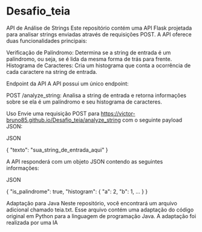 # Desafio_teia

API de Análise de Strings
Este repositório contém uma API Flask projetada para analisar strings enviadas através de requisições POST. A API oferece duas funcionalidades principais:

Verificação de Palíndromo: Determina se a string de entrada é um palíndromo, ou seja, se é lida da mesma forma de trás para frente.
Histograma de Caracteres: Cria um histograma que conta a ocorrência de cada caractere na string de entrada.


Endpoint da API
A API possui um único endpoint:

POST /analyze_string: Analisa a string de entrada e retorna informações sobre se ela é um palíndromo e seu histograma de caracteres.

Uso
Envie uma requisição POST para https://victor-bruno85.github.io/Desafio_teia/analyze_string com o seguinte payload JSON:

JSON

{
    "texto": "sua_string_de_entrada_aqui"
}


A API responderá com um objeto JSON contendo as seguintes informações:

JSON

{
    "is_palindrome": true,
    "histogram": {
        "a": 2,
        "b": 1,
        ...
    }
}


Adaptação para Java
Neste repositório, você encontrará um arquivo adicional chamado teia.txt. Esse arquivo contém uma adaptação do código original em Python para a linguagem de programação Java. A adaptação foi realizada por uma IA